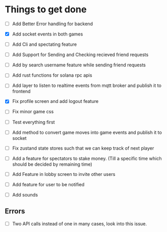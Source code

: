 # Things to get done

- [ ] Add Better Error handling for backend
- [x] Add socket events in both games
- [ ] Add Cli and spectating feature
- [ ] Add Support for Sending and Checking recieved friend requests
- [ ] Add by search username feature while sending friend requests
- [ ] Add rust functions for solana rpc apis
- [ ] Add layer to listen to realtime events from mqtt broker and publish it to frontend
- [x] Fix profile screen and add logout feature
- [ ] Fix minor game css 
- [ ] Test everything first
- [ ] Add method to convert game moves into game events and publish it to socket
- [ ] Fix zustand state stores such that we can keep track of next player
- [ ] Add a feature for spectators to stake money. (Till a specific time which should be decided by remaining time)
- [ ] Add Feature in lobby screen to invite other users
- [ ] Add feature for user to be notified
- [ ] Add sounds


## Errors
- [ ] Two API calls instead of one in many cases, look into this issue.